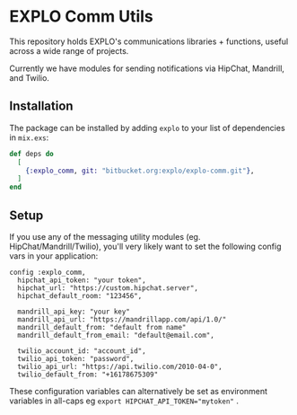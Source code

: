 # EXPLO Comm Utils

This repository holds EXPLO's communications libraries + functions, useful
across a wide range of projects.

Currently we have modules for sending notifications via HipChat, Mandrill, and
Twilio.


## Installation

The package can be installed by adding `explo` to your list of dependencies in
`mix.exs`:

```elixir
def deps do
  [
    {:explo_comm, git: "bitbucket.org:explo/explo-comm.git"},
  ]
end
```

## Setup

If you use any of the messaging utility modules (eg. HipChat/Mandrill/Twilio),
you'll very likely want to set the following config vars in your application:

    config :explo_comm,
      hipchat_api_token: "your token",
      hipchat_url: "https://custom.hipchat.server",
      hipchat_default_room: "123456",

      mandrill_api_key: "your key"
      mandrill_api_url: "https://mandrillapp.com/api/1.0/"
      mandrill_default_from: "default from name"
      mandrill_default_from_email: "default@email.com",

      twilio_account_id: "account_id",
      twilio_api_token: "password",
      twilio_api_url: "https://api.twilio.com/2010-04-0",
      twilio_default_from: "+16178675309"

These configuration variables can alternatively be set as environment variables in all-caps eg `export HIPCHAT_API_TOKEN="mytoken"` .

